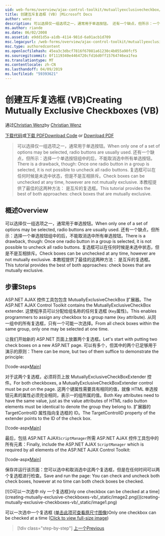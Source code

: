 ```yaml
---
uid: web-forms/overview/ajax-control-toolkit/mutuallyexclusivecheckbox/creating-mutually-exclusive-checkboxes-vb
title: 创建互斥复选框 (VB) |Microsoft Docs
author: wenz
description: 可以选择仅一组选项之一，通常用于单选按钮。 还有一个缺点，但所示：一个有一次单选按钮组中的处于选中状态...
ms.author: riande
ms.date: 06/02/2008
ms.assetid: e9dd1d5a-a1db-4114-981d-6a91acb1d709
msc.legacyurl: /web-forms/overview/ajax-control-toolkit/mutuallyexclusivecheckbox/creating-mutually-exclusive-checkboxes-vb
msc.type: authoredcontent
ms.openlocfilehash: 45ea3c3dbcf7816f67081a61230c4b055a90fcf5
ms.sourcegitcommit: 0f1119340e4464720cfd16d0ff15764746ea1fea
ms.translationtype: MT
ms.contentlocale: zh-CN
ms.lasthandoff: 04/09/2019
ms.locfileid: "59393621"
---
```

# <a name="creating-mutually-exclusive-checkboxes-vb"></a><span data-ttu-id="e4569-104">创建互斥复选框 (VB)</span><span class="sxs-lookup"><span data-stu-id="e4569-104">Creating Mutually Exclusive Checkboxes (VB)</span></span>

<span data-ttu-id="e4569-105">通过[Christian Wenz](https://github.com/wenz)</span><span class="sxs-lookup"><span data-stu-id="e4569-105">by [Christian Wenz](https://github.com/wenz)</span></span>

<span data-ttu-id="e4569-106">[下载代码](http://download.microsoft.com/download/9/3/f/93f8daea-bebd-4821-833b-95205389c7d0/MutuallyExclusiveCheckBox0.vb.zip)或[下载 PDF](http://download.microsoft.com/download/b/6/a/b6ae89ee-df69-4c87-9bfb-ad1eb2b23373/mutuallyexclusivecheckbox0VB.pdf)</span><span class="sxs-lookup"><span data-stu-id="e4569-106">[Download Code](http://download.microsoft.com/download/9/3/f/93f8daea-bebd-4821-833b-95205389c7d0/MutuallyExclusiveCheckBox0.vb.zip) or [Download PDF](http://download.microsoft.com/download/b/6/a/b6ae89ee-df69-4c87-9bfb-ad1eb2b23373/mutuallyexclusivecheckbox0VB.pdf)</span></span>

> <span data-ttu-id="e4569-107">可以选择仅一组选项之一，通常用于单选按钮。</span><span class="sxs-lookup"><span data-stu-id="e4569-107">When only one of a set of options may be selected, radio buttons are usually used.</span></span> <span data-ttu-id="e4569-108">还有一个缺点，但所示：选择一个单选按钮组中的后，不能取消选中所有单选按钮。</span><span class="sxs-lookup"><span data-stu-id="e4569-108">There is a drawback, though: Once one radio button in a group is selected, it is not possible to uncheck all radio buttons.</span></span> <span data-ttu-id="e4569-109">复选框可以在任何时候是未选中状态，但是不是互相排斥。</span><span class="sxs-lookup"><span data-stu-id="e4569-109">Check boxes can be unchecked at any time, however are not mutually exclusive.</span></span> <span data-ttu-id="e4569-110">本教程提供了最佳的这两种方法： 是互斥的复选框。</span><span class="sxs-lookup"><span data-stu-id="e4569-110">This tutorial provides the best of both approaches: check boxes that are mutually exclusive.</span></span>


## <a name="overview"></a><span data-ttu-id="e4569-111">概述</span><span class="sxs-lookup"><span data-stu-id="e4569-111">Overview</span></span>

<span data-ttu-id="e4569-112">可以选择仅一组选项之一，通常用于单选按钮。</span><span class="sxs-lookup"><span data-stu-id="e4569-112">When only one of a set of options may be selected, radio buttons are usually used.</span></span> <span data-ttu-id="e4569-113">还有一个缺点，但所示：选择一个单选按钮组中的后，不能取消选中所有单选按钮。</span><span class="sxs-lookup"><span data-stu-id="e4569-113">There is a drawback, though: Once one radio button in a group is selected, it is not possible to uncheck all radio buttons.</span></span> <span data-ttu-id="e4569-114">复选框可以在任何时候是未选中状态，但是不是互相排斥。</span><span class="sxs-lookup"><span data-stu-id="e4569-114">Check boxes can be unchecked at any time, however are not mutually exclusive.</span></span> <span data-ttu-id="e4569-115">本教程提供了最佳的这两种方法： 是互斥的复选框。</span><span class="sxs-lookup"><span data-stu-id="e4569-115">This tutorial provides the best of both approaches: check boxes that are mutually exclusive.</span></span>

## <a name="steps"></a><span data-ttu-id="e4569-116">步骤</span><span class="sxs-lookup"><span data-stu-id="e4569-116">Steps</span></span>

<span data-ttu-id="e4569-117">ASP.NET AJAX 控件工具包包含 MutuallyExclusiveCheckBox 扩展器。</span><span class="sxs-lookup"><span data-stu-id="e4569-117">The ASP.NET AJAX Control Toolkit contains the MutuallyExclusiveCheckBox extender.</span></span> <span data-ttu-id="e4569-118">这使程序员可以分配给组名称的任何复选框 (`Key`属性)。</span><span class="sxs-lookup"><span data-stu-id="e4569-118">This enables programmers to assign any checkbox to a group name (`Key` attribute).</span></span> <span data-ttu-id="e4569-119">从同一组中的所有复选框，只有一个可能一次选择。</span><span class="sxs-lookup"><span data-stu-id="e4569-119">From all check boxes within the same group, only one may be selected at one time.</span></span>

<span data-ttu-id="e4569-120">让我们开始新的 ASP.NET 页面上放置两个复选框。</span><span class="sxs-lookup"><span data-stu-id="e4569-120">Let's start with putting two check boxes on a new ASP.NET page.</span></span> <span data-ttu-id="e4569-121">可以有多个，但其中的两个已足够用于演示的原则：</span><span class="sxs-lookup"><span data-stu-id="e4569-121">There can be more, but two of them suffice to demonstrate the principle:</span></span>

[!code-aspx[Main](creating-mutually-exclusive-checkboxes-vb/samples/sample1.aspx)]

<span data-ttu-id="e4569-122">对于这两个复选框，必须将页上放 MutuallyExclusiveCheckBoxExtender 控件。</span><span class="sxs-lookup"><span data-stu-id="e4569-122">For both checkboxes, a MutuallyExclusiveCheckBoxExtender control must be put on the page.</span></span> <span data-ttu-id="e4569-123">这两个键属性需要具有相同的值，就像 HTML 单选按钮元素的属性必须完全相同，表示一的组所属的值。</span><span class="sxs-lookup"><span data-stu-id="e4569-123">Both Key attributes need to have the same value, just as the value attributes of HTML radio button elements must be identical to denote the group they belong to.</span></span> <span data-ttu-id="e4569-124">扩展器的 TargetControlID 属性指向复选框的 ID。</span><span class="sxs-lookup"><span data-stu-id="e4569-124">The TargetControlID property of the extender points to the ID of the check box.</span></span>

[!code-aspx[Main](creating-mutually-exclusive-checkboxes-vb/samples/sample2.aspx)]

<span data-ttu-id="e4569-125">最后，包括 ASP.NET AJAX`ScriptManager`所需 ASP.NET AJAX 控件工具包中的所有元素：</span><span class="sxs-lookup"><span data-stu-id="e4569-125">Finally, include the ASP.NET AJAX `ScriptManager` which is required by all elements of the ASP.NET AJAX Control Toolkit:</span></span>

[!code-aspx[Main](creating-mutually-exclusive-checkboxes-vb/samples/sample3.aspx)]

<span data-ttu-id="e4569-126">保存并运行该页面：您可以选中和取消选中这两个复选框，但是在任何时间可以两个复选框进行检查。</span><span class="sxs-lookup"><span data-stu-id="e4569-126">Save and run the page: You can check and uncheck both check boxes, however at no time can both check boxes be checked.</span></span>


[![O<span data-ttu-id="e4569-127">可以一次选中 nly 一个复选框]</span><span class="sxs-lookup"><span data-stu-id="e4569-127">nly one checkbox can be checked at a time]</span></span>(creating-mutually-exclusive-checkboxes-vb/_static/image2.png)](creating-mutually-exclusive-checkboxes-vb/_static/image1.png)

<span data-ttu-id="e4569-128">可以一次选中一个复选框 ([单击此项可查看原尺寸图像](creating-mutually-exclusive-checkboxes-vb/_static/image3.png))</span><span class="sxs-lookup"><span data-stu-id="e4569-128">Only one checkbox can be checked at a time ([Click to view full-size image](creating-mutually-exclusive-checkboxes-vb/_static/image3.png))</span></span>

> [!div class="step-by-step"]
> [<span data-ttu-id="e4569-129">上一个</span><span class="sxs-lookup"><span data-stu-id="e4569-129">Previous</span></span>](creating-mutually-exclusive-checkboxes-cs.md)
